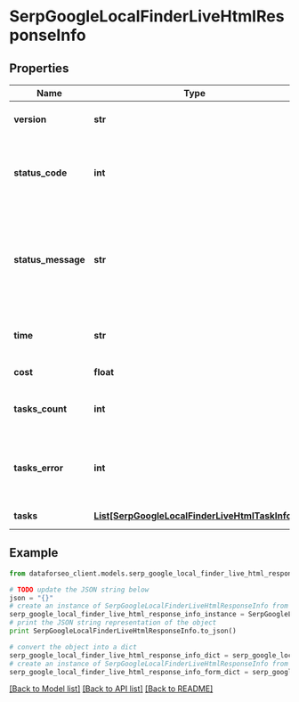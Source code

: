 # SerpGoogleLocalFinderLiveHtmlResponseInfo


## Properties

Name | Type | Description | Notes
------------ | ------------- | ------------- | -------------
**version** | **str** | the current version of the API | [optional] 
**status_code** | **int** | general status code you can find the full list of the response codes here | [optional] 
**status_message** | **str** | general informational message you can find the full list of general informational messages here | [optional] 
**time** | **str** | total execution time, seconds | [optional] 
**cost** | **float** | total tasks cost, USD | [optional] 
**tasks_count** | **int** | the number of tasks in the tasks array | [optional] 
**tasks_error** | **int** | the number of tasks in the tasks array returned with an error | [optional] 
**tasks** | [**List[SerpGoogleLocalFinderLiveHtmlTaskInfo]**](SerpGoogleLocalFinderLiveHtmlTaskInfo.md) | array of tasks | [optional] 

## Example

```python
from dataforseo_client.models.serp_google_local_finder_live_html_response_info import SerpGoogleLocalFinderLiveHtmlResponseInfo

# TODO update the JSON string below
json = "{}"
# create an instance of SerpGoogleLocalFinderLiveHtmlResponseInfo from a JSON string
serp_google_local_finder_live_html_response_info_instance = SerpGoogleLocalFinderLiveHtmlResponseInfo.from_json(json)
# print the JSON string representation of the object
print SerpGoogleLocalFinderLiveHtmlResponseInfo.to_json()

# convert the object into a dict
serp_google_local_finder_live_html_response_info_dict = serp_google_local_finder_live_html_response_info_instance.to_dict()
# create an instance of SerpGoogleLocalFinderLiveHtmlResponseInfo from a dict
serp_google_local_finder_live_html_response_info_form_dict = serp_google_local_finder_live_html_response_info.from_dict(serp_google_local_finder_live_html_response_info_dict)
```
[[Back to Model list]](../README.md#documentation-for-models) [[Back to API list]](../README.md#documentation-for-api-endpoints) [[Back to README]](../README.md)


